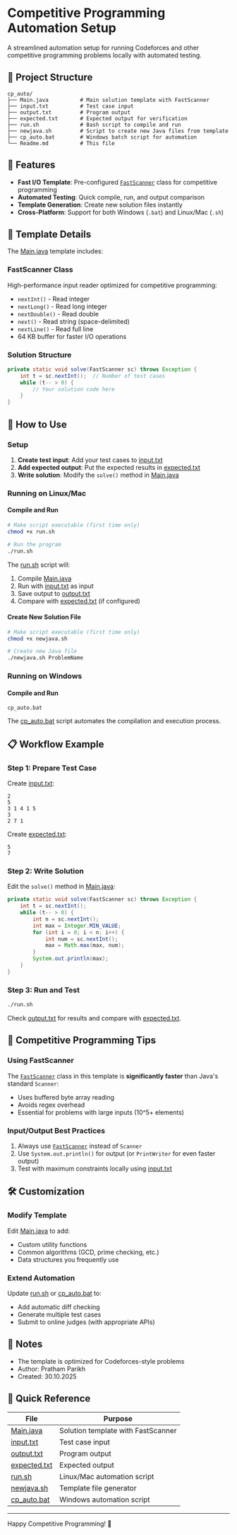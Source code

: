 # Competitive Programming Automation Setup

A streamlined automation setup for running Codeforces and other competitive programming problems locally with automated testing.

## 📁 Project Structure

```
cp_auto/
├── Main.java          # Main solution template with FastScanner
├── input.txt          # Test case input
├── output.txt         # Program output
├── expected.txt       # Expected output for verification
├── run.sh             # Bash script to compile and run
├── newjava.sh         # Script to create new Java files from template
├── cp_auto.bat        # Windows batch script for automation
└── Readme.md          # This file
```

## 🚀 Features

- **Fast I/O Template**: Pre-configured [`FastScanner`](Main.java) class for competitive programming
- **Automated Testing**: Quick compile, run, and output comparison
- **Template Generation**: Create new solution files instantly
- **Cross-Platform**: Support for both Windows (`.bat`) and Linux/Mac (`.sh`)

## 📝 Template Details

The [Main.java](Main.java) template includes:

### FastScanner Class

High-performance input reader optimized for competitive programming:

- `nextInt()` - Read integer
- `nextLong()` - Read long integer
- `nextDouble()` - Read double
- `next()` - Read string (space-delimited)
- `nextLine()` - Read full line
- 64 KB buffer for faster I/O operations

### Solution Structure

```java
private static void solve(FastScanner sc) throws Exception {
    int t = sc.nextInt();  // Number of test cases
    while (t-- > 0) {
        // Your solution code here
    }
}
```

## 🔧 How to Use

### Setup

1. **Create test input**: Add your test cases to [input.txt](input.txt)
2. **Add expected output**: Put the expected results in [expected.txt](expected.txt)
3. **Write solution**: Modify the `solve()` method in [Main.java](Main.java)

### Running on Linux/Mac

#### Compile and Run

```bash
# Make script executable (first time only)
chmod +x run.sh

# Run the program
./run.sh
```

The [run.sh](run.sh) script will:

1. Compile [Main.java](Main.java)
2. Run with [input.txt](input.txt) as input
3. Save output to [output.txt](output.txt)
4. Compare with [expected.txt](expected.txt) (if configured)

#### Create New Solution File

```bash
# Make script executable (first time only)
chmod +x newjava.sh

# Create new Java file
./newjava.sh ProblemName
```

### Running on Windows

#### Compile and Run

```batch
cp_auto.bat
```

The [cp_auto.bat](cp_auto.bat) script automates the compilation and execution process.

## 📋 Workflow Example

### Step 1: Prepare Test Case

Create [input.txt](input.txt):

```
2
5
3 1 4 1 5
3
2 7 1
```

Create [expected.txt](expected.txt):

```
5
7
```

### Step 2: Write Solution

Edit the `solve()` method in [Main.java](Main.java):

```java
private static void solve(FastScanner sc) throws Exception {
    int t = sc.nextInt();
    while (t-- > 0) {
        int n = sc.nextInt();
        int max = Integer.MIN_VALUE;
        for (int i = 0; i < n; i++) {
            int num = sc.nextInt();
            max = Math.max(max, num);
        }
        System.out.println(max);
    }
}
```

### Step 3: Run and Test

```bash
./run.sh
```

Check [output.txt](output.txt) for results and compare with [expected.txt](expected.txt).

## 🎯 Competitive Programming Tips

### Using FastScanner

The [`FastScanner`](Main.java) class in this template is **significantly faster** than Java's standard `Scanner`:

- Uses buffered byte array reading
- Avoids regex overhead
- Essential for problems with large inputs (10^5+ elements)

### Input/Output Best Practices

1. Always use [`FastScanner`](Main.java) instead of `Scanner`
2. Use `System.out.println()` for output (or `PrintWriter` for even faster output)
3. Test with maximum constraints locally using [input.txt](input.txt)

## 🛠️ Customization

### Modify Template

Edit [Main.java](Main.java) to add:

- Custom utility functions
- Common algorithms (GCD, prime checking, etc.)
- Data structures you frequently use

### Extend Automation

Update [run.sh](run.sh) or [cp_auto.bat](cp_auto.bat) to:

- Add automatic diff checking
- Generate multiple test cases
- Submit to online judges (with appropriate APIs)

## 📌 Notes

- The template is optimized for Codeforces-style problems
- Author: Pratham Parikh
- Created: 30.10.2025

## 🔗 Quick Reference

| File                         | Purpose                            |
| ---------------------------- | ---------------------------------- |
| [Main.java](Main.java)       | Solution template with FastScanner |
| [input.txt](input.txt)       | Test case input                    |
| [output.txt](output.txt)     | Program output                     |
| [expected.txt](expected.txt) | Expected output                    |
| [run.sh](run.sh)             | Linux/Mac automation script        |
| [newjava.sh](newjava.sh)     | Template file generator            |
| [cp_auto.bat](cp_auto.bat)   | Windows automation script          |

---

Happy Competitive Programming! 🎉
